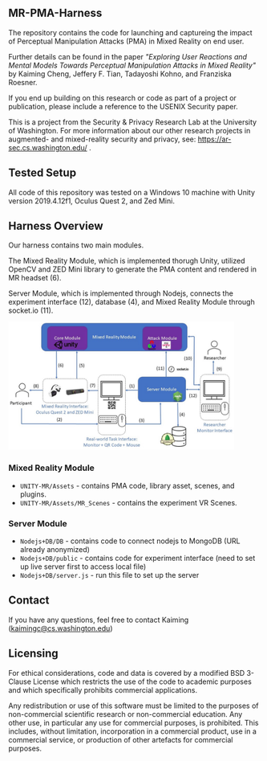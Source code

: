 ## MR-PMA-Harness

The repository contains the code for launching and captureing the impact of Perceptual Manipulation Attacks (PMA) in Mixed Reality on end user.

Further details can be found in the paper *"Exploring User Reactions and Mental Models Towards Perceptual Manipulation Attacks in Mixed Reality"* by Kaiming Cheng, Jeffery F. Tian, Tadayoshi Kohno, and Franziska Roesner. 

If you end up building on this research or code as part of a project or publication, please include a reference to the USENIX Security paper.

This is a project from the Security & Privacy Research Lab at the University of Washington. For more information about our other research projects in augmented- and mixed-reality security and privacy, see: https://ar-sec.cs.washington.edu/ .

## Tested Setup

All code of this repository was tested on a Windows 10 machine with Unity version 2019.4.12f1, Oculus Quest 2, and Zed Mini.

## Harness Overview 

Our harness contains two main modules. 

The Mixed Reality Module, which is implemented thorugh Unity, utilized OpenCV and ZED Mini library to generate the PMA content and rendered in MR headset (6).

Server Module, which is implemented through Nodejs, connects the experiment interface (12), database (4), and Mixed Reality Module through socket.io (11).

<img
  src="images/MR%20Testbed%20Figure.jpg"
  title="System Overview"
  style="display: inline-block; margin: 0 auto; max-width: 450px">

### Mixed Reality Module
* `UNITY-MR/Assets` - contains PMA code, library asset, scenes, and plugins. 
* `UNITY-MR/Assets/MR_Scenes` - contains the experiment VR Scenes.

### Server Module
* `Nodejs+DB/DB` - contains code to connect nodejs to MongoDB (URL already anonymized)
* `Nodejs+DB/public` - contains code for experiment interface (need to set up live server first to access local file)
* `Nodejs+DB/server.js` - run this file to set up the server 

## Contact
If you have any questions, feel free to contact Kaiming (kaimingc@cs.washington.edu) 

## Licensing
For ethical considerations, code and data is covered by a modified BSD 3-Clause License which restricts the use of the code to academic purposes and which specifically prohibits commercial applications.

Any redistribution or use of this software must be limited to the purposes of non-commercial scientific research or non-commercial education. Any other use, in particular any use for commercial purposes, is prohibited. This includes, without limitation, incorporation in a commercial product, use in a commercial service, or production of other artefacts for commercial purposes.
